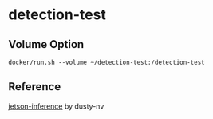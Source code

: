 # detection-test

## Volume Option
```
docker/run.sh --volume ~/detection-test:/detection-test
```

## Reference
[jetson-inference](https://github.com/dusty-nv/jetson-inference) by dusty-nv
